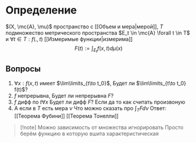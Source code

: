 # Определение
$(X, \mc{A}, \mu)$ пространство с [[Объем и мера|мерой]], $T$ подмножество метрического пространства
$E_t \in \mc{A} \forall t \in T$ и $\forall t \in T : f(., t)$ [[Измеримые функции|измерима]]
$$F(t):=\int_{E_t}f(x, t)d\mu(x)$$
## Вопросы
1. $\forall x : f(x, t)$ имеет $\lim\limits_{t\to t_0}$, Будет ли $\lim\limits_{t\to t_0} f(t)$?
2. $f$ непрерывна, Будет ли непрерывна $F$?
3. $f$ дифф по $t \forall x$ Будет ли дифф $F$? Если да то как считать произвоную
4. А если в $T$ есть мера $\nu$ Что можно сказать про $\int_T F d\nu$ 
   Ответ: [[Теорема Фубини]] [[Теорема Тонелли]]


> [!note] Можно зависимость от множества игнорировать
> Просто берём функцию в которую вшита характеристическая
